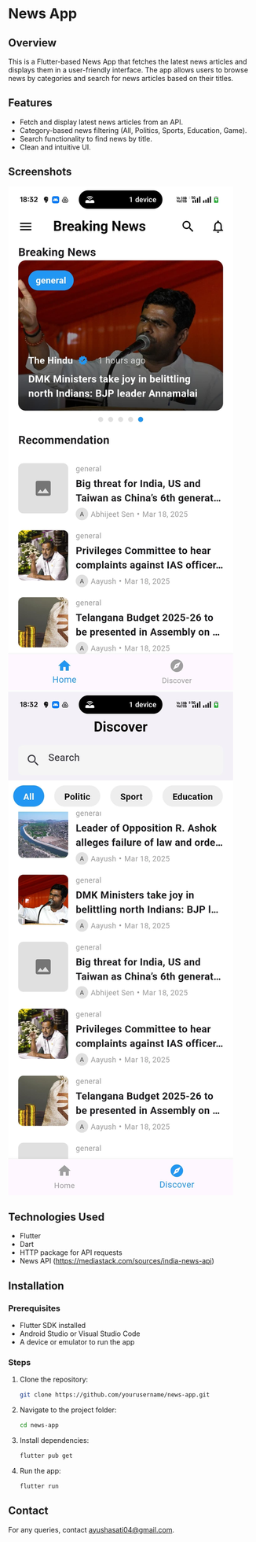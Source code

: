 # News App

## Overview
This is a Flutter-based News App that fetches the latest news articles and displays them in a user-friendly interface. The app allows users to browse news by categories and search for news articles based on their titles.

## Features
- Fetch and display latest news articles from an API.
- Category-based news filtering (All, Politics, Sports, Education, Game).
- Search functionality to find news by title.
- Clean and intuitive UI.

## Screenshots
![ss1](https://github.com/Aayush9266/news_app/blob/master/assets/WhatsApp%20Image%202025-03-18%20at%2018.32.37_5b9ec7bc.jpg)
![ss2](https://github.com/Aayush9266/news_app/blob/master/assets/WhatsApp%20Image%202025-03-18%20at%2018.32.37_9619be9b.jpg)

## Technologies Used
- Flutter
- Dart
- HTTP package for API requests
- News API (https://mediastack.com/sources/india-news-api)

## Installation
### Prerequisites
- Flutter SDK installed
- Android Studio or Visual Studio Code
- A device or emulator to run the app

### Steps
1. Clone the repository:
   ```sh
   git clone https://github.com/yourusername/news-app.git
   ```
2. Navigate to the project folder:
   ```sh
   cd news-app
   ```
3. Install dependencies:
   ```sh
   flutter pub get
   ```
4. Run the app:
   ```sh
   flutter run
   ```

## Contact
For any queries, contact ayushasati04@gmail.com.

